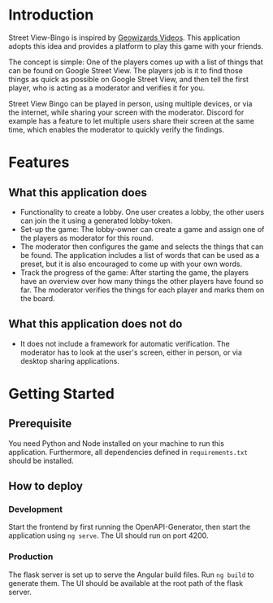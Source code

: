 # Introduction

Street View-Bingo is inspired by [Geowizards Videos](https://www.youtube.com/watch?v=3B72lu2WdEo). 
This application adopts this idea and provides a platform to play this game with your friends.

The concept is simple: One of the players comes up with a list of things that can be found on Google Street View. The players job is it to find those things as quick as possible on Google Street View, and then tell the first player, who is acting as a moderator and verifies it for you.

Street View Bingo can be played in person, using multiple devices, or via the internet, while sharing your screen with the moderator. Discord for example has a feature to let multiple users share their screen at the same time, which enables the moderator to quickly verify the findings.

# Features

## What this application does
* Functionality to create a lobby. One user creates a lobby, the other users can join the it using a generated lobby-token.
* Set-up the game: The lobby-owner can create a game and assign one of the players as moderator for this round.
* The moderator then configures the game and selects the things that can be found. The application includes a list of words that can be used as a preset, but it is also encouraged to come up with your own words.
* Track the progress of the game: After starting the game, the players have an overview over how many things the other players have found so far. The moderator verifies the things for each player and marks them on the board.

## What this application does not do
* It does not include a framework for automatic verification. The moderator has to look at the user's screen, either in person, or via desktop sharing applications.

# Getting Started

## Prerequisite

You need Python and Node installed on your machine to run this application. Furthermore, all dependencies defined in ``requirements.txt`` should be installed.

## How to deploy

### Development

Start the frontend by first running the OpenAPI-Generator, then start the application using ``ng serve``. The UI should run on port 4200.

### Production

The flask server is set up to serve the Angular build files. Run ``ng build`` to generate them. The UI should be available at the root path of the flask server.

